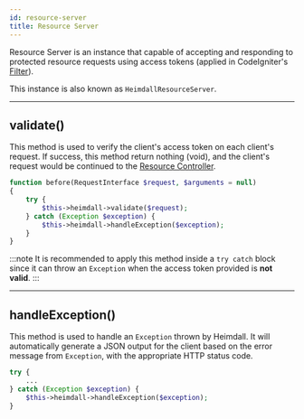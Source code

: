```yaml
---
id: resource-server
title: Resource Server
---
```


Resource Server is an instance that capable of accepting and responding to protected resource requests
using access tokens (applied in CodeIgniter's [Filter](https://codeigniter4.github.io/userguide/incoming/filters.html)).

This instance is also known as ```HeimdallResourceServer```.

---

## validate()

This method is used to verify the client's access token on each client's request. If success, this method return
nothing (void), and the client's request would be continued to the [Resource Controller](terminology).

```php
function before(RequestInterface $request, $arguments = null)
{
    try {
        $this->heimdall->validate($request);
    } catch (Exception $exception) {
        $this->heimdall->handleException($exception);
    }
}
```

:::note
It is recommended to apply this method inside a ```try catch``` block since it can throw an ```Exception``` when
the access token provided is **not valid**.
:::

---

## handleException()

This method is used to handle an ```Exception``` thrown by Heimdall. It will automatically generate a
JSON output for the client based on the error message from ```Exception```, with the appropriate HTTP status code.

```php
try {
    ...
} catch (Exception $exception) {
    $this->heimdall->handleException($exception);
}
```
